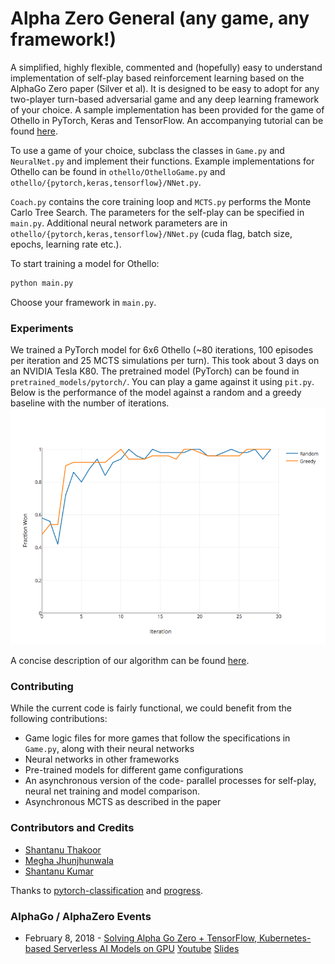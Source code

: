 # Alpha Zero General (any game, any framework!)

A simplified, highly flexible, commented and (hopefully) easy to understand implementation of self-play based reinforcement learning based on the AlphaGo Zero paper (Silver et al). It is designed to be easy to adopt for any two-player turn-based adversarial game and any deep learning framework of your choice. A sample implementation has been provided for the game of Othello in PyTorch, Keras and TensorFlow. An accompanying tutorial can be found [here](http://web.stanford.edu/~surag/posts/alphazero.html).

To use a game of your choice, subclass the classes in ```Game.py``` and ```NeuralNet.py``` and implement their functions. Example implementations for Othello can be found in ```othello/OthelloGame.py``` and ```othello/{pytorch,keras,tensorflow}/NNet.py```. 

```Coach.py``` contains the core training loop and ```MCTS.py``` performs the Monte Carlo Tree Search. The parameters for the self-play can be specified in ```main.py```. Additional neural network parameters are in ```othello/{pytorch,keras,tensorflow}/NNet.py``` (cuda flag, batch size, epochs, learning rate etc.). 

To start training a model for Othello:
```bash
python main.py
```
Choose your framework in ```main.py```.

### Experiments
We trained a PyTorch model for 6x6 Othello (~80 iterations, 100 episodes per iteration and 25 MCTS simulations per turn). This took about 3 days on an NVIDIA Tesla K80. The pretrained model (PyTorch) can be found in ```pretrained_models/pytorch/```. You can play a game against it using ```pit.py```. Below is the performance of the model against a random and a greedy baseline with the number of iterations.
![alt tag](https://github.com/suragnair/alpha-zero-general/raw/master/pretrained_models/6x6.png)

A concise description of our algorithm can be found [here](https://github.com/suragnair/alpha-zero-general/raw/master/pretrained_models/writeup.pdf).

### Contributing
While the current code is fairly functional, we could benefit from the following contributions:
* Game logic files for more games that follow the specifications in ```Game.py```, along with their neural networks
* Neural networks in other frameworks
* Pre-trained models for different game configurations
* An asynchronous version of the code- parallel processes for self-play, neural net training and model comparison. 
* Asynchronous MCTS as described in the paper

### Contributors and Credits
* [Shantanu Thakoor](https://github.com/ShantanuThakoor)
* [Megha Jhunjhunwala](https://github.com/jjw-megha)
* [Shantanu Kumar](https://github.com/SourKream)

Thanks to [pytorch-classification](https://github.com/bearpaw/pytorch-classification) and [progress](https://github.com/verigak/progress).

### AlphaGo / AlphaZero Events
* February 8, 2018 - [Solving Alpha Go Zero + TensorFlow, Kubernetes-based Serverless AI Models on GPU](https://www.meetup.com/Advanced-Spark-and-TensorFlow-Meetup/events/245308722/) [Youtube](https://youtu.be/dhmBrTouCKk?t=1017) [Slides](http://static.brettkoonce.com/presentations/go.pdf)
